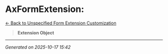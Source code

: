 # AxFormExtension: 

[← Back to Unspecified Form Extension Customization](../README.md)

> **Extension Object**

---

*Generated on 2025-10-17 15:42*
